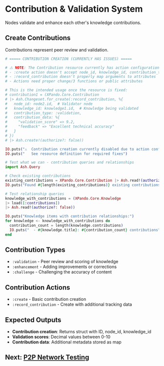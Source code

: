 # Contribution & Validation System

Nodes validate and enhance each other's knowledge contributions.

## Create Contributions

Contributions represent peer review and validation.

```elixir
# ===== CONTRIBUTION CREATION (CURRENTLY HAS ISSUES) =====

# ⚠️ NOTE: The Contribution resource currently has action configuration issues:
# - :create action doesn't accept node_id, knowledge_id, contribution_type parameters
# - :record_contribution doesn't properly map arguments to attributes
# - Actions need proper change/3 functions or public attributes

# This is the intended usage once the resource is fixed:
# contribution1 = (XPando.Core.Contribution
# |> Ash.Changeset.for_create(:record_contribution, %{
#   node_id: node2.id,  # Validator node
#   knowledge_id: knowledge1.id,  # Knowledge being validated
#   contribution_type: :validation,
#   contribution_data: %{
#     "validation_score" => 9.2,
#     "feedback" => "Excellent technical accuracy"
#   }
# })
# |> Ash.create!(authorize?: false))

IO.puts("⚠️  Contribution creation currently disabled due to action configuration issues")
IO.puts("   See resource definition for required fixes")

# Test what we can - contribution queries and relationships
import Ash.Query

# Check existing contributions
existing_contributions = XPando.Core.Contribution |> Ash.read!(authorize?: false)
IO.puts("Found #{length(existing_contributions)} existing contributions")

# Test relationship queries
knowledge_with_contributions = (XPando.Core.Knowledge 
|> load([:contributions])
|> Ash.read!(authorize?: false))

IO.puts("Knowledge items with contribution relationships:")
for knowledge <- knowledge_with_contributions do
  contribution_count = length(knowledge.contributions)
  IO.puts("  - #{knowledge.title}: #{contribution_count} contributions")
end
```

## Contribution Types

- `:validation` - Peer review and scoring of knowledge
- `:enhancement` - Adding improvements or corrections
- `:challenge` - Challenging the accuracy of content

## Contribution Actions

- `:create` - Basic contribution creation
- `:record_contribution` - Create with additional tracking data

## Expected Outputs

- **Contribution creation**: Returns struct with ID, node_id, knowledge_id
- **Validation scores**: Decimal values between 0-10
- **Contribution data**: Additional metadata stored as map

## Next: [P2P Network Testing](07_p2p_network.md)